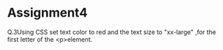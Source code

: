 # Assignment4
Q.3Using CSS  set text color to red  and the text size to "xx-large" ,for the first letter of the &lt;p>element.
